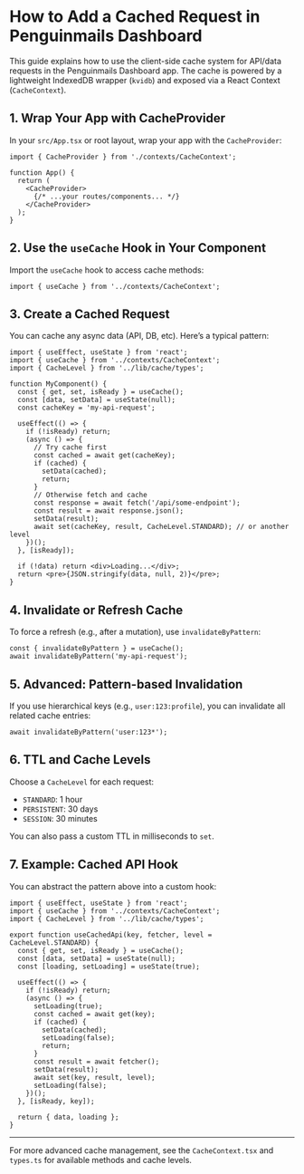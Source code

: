 # How to Add a Cached Request in Penguinmails Dashboard

This guide explains how to use the client-side cache system for API/data requests in the Penguinmails Dashboard app. The cache is powered by a lightweight IndexedDB wrapper (`kvidb`) and exposed via a React Context (`CacheContext`).

## 1. Wrap Your App with CacheProvider

In your `src/App.tsx` or root layout, wrap your app with the `CacheProvider`:

```tsx
import { CacheProvider } from './contexts/CacheContext';

function App() {
  return (
    <CacheProvider>
      {/* ...your routes/components... */}
    </CacheProvider>
  );
}
```

## 2. Use the `useCache` Hook in Your Component

Import the `useCache` hook to access cache methods:

```tsx
import { useCache } from '../contexts/CacheContext';
```

## 3. Create a Cached Request

You can cache any async data (API, DB, etc). Here’s a typical pattern:

```tsx
import { useEffect, useState } from 'react';
import { useCache } from '../contexts/CacheContext';
import { CacheLevel } from '../lib/cache/types';

function MyComponent() {
  const { get, set, isReady } = useCache();
  const [data, setData] = useState(null);
  const cacheKey = 'my-api-request';

  useEffect(() => {
    if (!isReady) return;
    (async () => {
      // Try cache first
      const cached = await get(cacheKey);
      if (cached) {
        setData(cached);
        return;
      }
      // Otherwise fetch and cache
      const response = await fetch('/api/some-endpoint');
      const result = await response.json();
      setData(result);
      await set(cacheKey, result, CacheLevel.STANDARD); // or another level
    })();
  }, [isReady]);

  if (!data) return <div>Loading...</div>;
  return <pre>{JSON.stringify(data, null, 2)}</pre>;
}
```

## 4. Invalidate or Refresh Cache

To force a refresh (e.g., after a mutation), use `invalidateByPattern`:

```tsx
const { invalidateByPattern } = useCache();
await invalidateByPattern('my-api-request');
```

## 5. Advanced: Pattern-based Invalidation

If you use hierarchical keys (e.g., `user:123:profile`), you can invalidate all related cache entries:

```tsx
await invalidateByPattern('user:123*');
```

## 6. TTL and Cache Levels

Choose a `CacheLevel` for each request:
- `STANDARD`: 1 hour
- `PERSISTENT`: 30 days
- `SESSION`: 30 minutes

You can also pass a custom TTL in milliseconds to `set`.

## 7. Example: Cached API Hook

You can abstract the pattern above into a custom hook:

```tsx
import { useEffect, useState } from 'react';
import { useCache } from '../contexts/CacheContext';
import { CacheLevel } from '../lib/cache/types';

export function useCachedApi(key, fetcher, level = CacheLevel.STANDARD) {
  const { get, set, isReady } = useCache();
  const [data, setData] = useState(null);
  const [loading, setLoading] = useState(true);

  useEffect(() => {
    if (!isReady) return;
    (async () => {
      setLoading(true);
      const cached = await get(key);
      if (cached) {
        setData(cached);
        setLoading(false);
        return;
      }
      const result = await fetcher();
      setData(result);
      await set(key, result, level);
      setLoading(false);
    })();
  }, [isReady, key]);

  return { data, loading };
}
```

---

For more advanced cache management, see the `CacheContext.tsx` and `types.ts` for available methods and cache levels.

